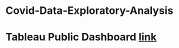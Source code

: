 # Covid-Data-Exploratory-Analysis

# Tableau Public Dashboard [link](https://public.tableau.com/app/profile/ioannis.agriodimos/viz/CovidDashboard_16494398041780/Dashboard1)
